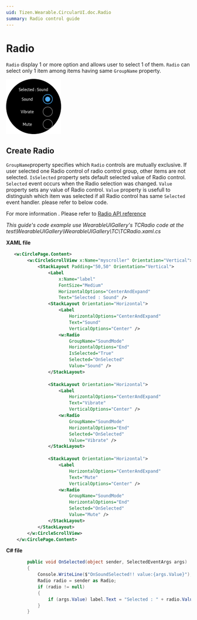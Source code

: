 ```yaml
---
uid: Tizen.Wearable.CircularUI.doc.Radio
summary: Radio control guide
---
```


# Radio
`Radio` display 1 or more option and allows user to select 1 of them.
`Radio` can select only 1 item among items having same `GroupName` property.

![radio](data/radio.png)

## Create Radio
`GroupName`property specifies which `Radio` controls are mutually exclusive. If user selected one Radio control of radio control group, other items are not selected.
`IsSelected` property sets default selected value of Radio control. `Selected` event occurs when the Radio selection was changed.
`Value` property sets any value of Radio control. `Value` property is usefull to distinguish which item was selected if all Radio control has same `Selected` event handler. please refer to below code.

For more information . Please refer to [Radio  API reference](https://samsung.github.io/Tizen.CircularUI/api/Tizen.Wearable.CircularUI.Forms.Radio.html)

_This guide's code example use WearableUIGallery's TCRadio code at the test\WearableUIGallery\WearableUIGallery\TC\TCRadio.xaml.cs_

**XAML file**

```xml
   <w:CirclePage.Content>
        <w:CircleScrollView x:Name="myscroller" Orientation="Vertical">
            <StackLayout Padding="50,50" Orientation="Vertical">
                <Label
                    x:Name="label"
                    FontSize="Medium"
                    HorizontalOptions="CenterAndExpand"
                    Text="Selected : Sound" />
                <StackLayout Orientation="Horizontal">
                    <Label
                        HorizontalOptions="CenterAndExpand"
                        Text="Sound"
                        VerticalOptions="Center" />
                    <w:Radio
                        GroupName="SoundMode"
                        HorizontalOptions="End"
                        IsSelected="True"
                        Selected="OnSelected"
                        Value="Sound" />
                </StackLayout>

                <StackLayout Orientation="Horizontal">
                    <Label
                        HorizontalOptions="CenterAndExpand"
                        Text="Vibrate"
                        VerticalOptions="Center" />
                    <w:Radio
                        GroupName="SoundMode"
                        HorizontalOptions="End"
                        Selected="OnSelected"
                        Value="Vibrate" />
                </StackLayout>

                <StackLayout Orientation="Horizontal">
                    <Label
                        HorizontalOptions="CenterAndExpand"
                        Text="Mute"
                        VerticalOptions="Center" />
                    <w:Radio
                        GroupName="SoundMode"
                        HorizontalOptions="End"
                        Selected="OnSelected"
                        Value="Mute" />
                </StackLayout>
            </StackLayout>
        </w:CircleScrollView>
    </w:CirclePage.Content>
```

**C# file**
```cs
        public void OnSelected(object sender, SelectedEventArgs args)
        {
            Console.WriteLine($"OnSoundSelected!! value:{args.Value}");
            Radio radio = sender as Radio;
            if (radio != null)
            {
                if (args.Value) label.Text = "Selected : " + radio.Value;
            }
        }
```